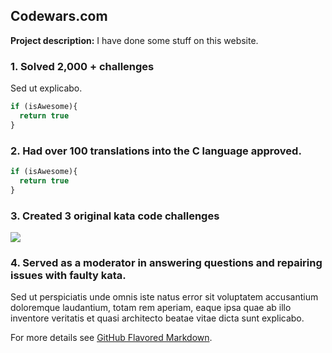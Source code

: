 ## Codewars.com

**Project description:** I have done some stuff on this website.

### 1. Solved 2,000 + challenges

Sed ut explicabo. 

```javascript
if (isAwesome){
  return true
}
```

### 2. Had over 100 translations into the C language approved.

```javascript
if (isAwesome){
  return true
}
```

### 3. Created 3 original kata code challenges

<img src="https://img.rt.com/files/2016.04/original/5712d5bec46188a73b8b4578.jpg"/>

### 4. Served as a moderator in answering questions and repairing issues with faulty kata.

Sed ut perspiciatis unde omnis iste natus error sit voluptatem accusantium doloremque laudantium, totam rem aperiam, eaque ipsa quae ab illo inventore veritatis et quasi architecto beatae vitae dicta sunt explicabo. 

For more details see [GitHub Flavored Markdown](https://guides.github.com/features/mastering-markdown/).
